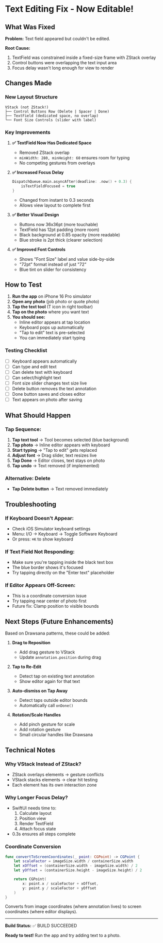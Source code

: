 # Text Editing Fix - Now Editable!

## What Was Fixed

**Problem:** Text field appeared but couldn't be edited.

**Root Cause:**
1. TextField was constrained inside a fixed-size frame with ZStack overlay
2. Control buttons were overlapping the text input area
3. Focus delay wasn't long enough for view to render

## Changes Made

### New Layout Structure
```
VStack (not ZStack!)
├── Control Buttons Row (Delete | Spacer | Done)
├── TextField (dedicated space, no overlap)
└── Font Size Controls (slider with label)
```

### Key Improvements

1. **✅ TextField Now Has Dedicated Space**
   - Removed ZStack overlap
   - `minWidth: 280, minHeight: 60` ensures room for typing
   - No competing gestures from overlays

2. **✅ Increased Focus Delay**
   ```swift
   DispatchQueue.main.asyncAfter(deadline: .now() + 0.3) {
       isTextFieldFocused = true
   }
   ```
   - Changed from instant to 0.3 seconds
   - Allows view layout to complete first

3. **✅ Better Visual Design**
   - Buttons now 36x36pt (more touchable)
   - TextField has 12pt padding (more room)
   - Black background at 0.85 opacity (more readable)
   - Blue stroke is 2pt thick (clearer selection)

4. **✅ Improved Font Controls**
   - Shows "Font Size" label and value side-by-side
   - "72pt" format instead of just "72"
   - Blue tint on slider for consistency

## How to Test

1. **Run the app** on iPhone 16 Pro simulator
2. **Open any photo** (job photo or quote photo)
3. **Tap the text tool** (T icon in right toolbar)
4. **Tap on the photo** where you want text
5. **You should see:**
   - Inline editor appears at tap location
   - Keyboard pops up automatically
   - "Tap to edit" text is pre-selected
   - You can immediately start typing

### Testing Checklist
- [ ] Keyboard appears automatically
- [ ] Can type and edit text
- [ ] Can delete text with keyboard
- [ ] Can select/highlight text
- [ ] Font size slider changes text size live
- [ ] Delete button removes the text annotation
- [ ] Done button saves and closes editor
- [ ] Text appears on photo after saving

## What Should Happen

### Tap Sequence:
1. **Tap text tool** → Tool becomes selected (blue background)
2. **Tap photo** → Inline editor appears with keyboard
3. **Start typing** → "Tap to edit" gets replaced
4. **Adjust font** → Drag slider, text resizes live
5. **Tap Done** → Editor closes, text stays on photo
6. **Tap undo** → Text removed (if implemented)

### Alternative: Delete
- **Tap Delete button** → Text removed immediately

## Troubleshooting

### If Keyboard Doesn't Appear:
- Check iOS Simulator keyboard settings
- Menu: I/O → Keyboard → Toggle Software Keyboard
- Or press: `⌘K` to show keyboard

### If Text Field Not Responding:
- Make sure you're tapping inside the black text box
- The blue border shows it's focused
- Try tapping directly on the "Enter text" placeholder

### If Editor Appears Off-Screen:
- This is a coordinate conversion issue
- Try tapping near center of photo first
- Future fix: Clamp position to visible bounds

## Next Steps (Future Enhancements)

Based on Drawsana patterns, these could be added:

1. **Drag to Reposition**
   - Add drag gesture to VStack
   - Update `annotation.position` during drag

2. **Tap to Re-Edit**
   - Detect tap on existing text annotation
   - Show editor again for that text

3. **Auto-dismiss on Tap Away**
   - Detect taps outside editor bounds
   - Automatically call `onDone()`

4. **Rotation/Scale Handles**
   - Add pinch gesture for scale
   - Add rotation gesture
   - Small circular handles like Drawsana

## Technical Notes

### Why VStack Instead of ZStack?
- ZStack overlays elements → gesture conflicts
- VStack stacks elements → clear hit testing
- Each element has its own interaction zone

### Why Longer Focus Delay?
- SwiftUI needs time to:
  1. Calculate layout
  2. Position view
  3. Render TextField
  4. Attach focus state
- 0.3s ensures all steps complete

### Coordinate Conversion
```swift
func convertToScreenCoordinates(_ point: CGPoint) -> CGPoint {
    let scaleFactor = imageSize.width / containerSize.width
    let xOffset = (containerSize.width - imageSize.width) / 2
    let yOffset = (containerSize.height - imageSize.height) / 2

    return CGPoint(
        x: point.x / scaleFactor + xOffset,
        y: point.y / scaleFactor + yOffset
    )
}
```
Converts from image coordinates (where annotation lives) to screen coordinates (where editor displays).

---

**Build Status:** ✅ BUILD SUCCEEDED

**Ready to test!** Run the app and try adding text to a photo.
